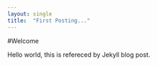 ```yaml
---
layout: single
title:  "First Posting..."
---
```


#Welcome

Hello world, this is refereced by Jekyll blog post.

